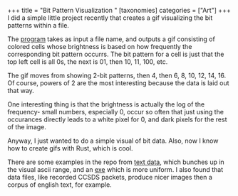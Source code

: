 +++
title = "Bit Pattern Visualization "
[taxonomies]
categories = ["Art"]
+++
I did a simple little project recently that creates a gif visualizing the bit patterns within a file.

The [program](https://github.com/nsmryan/Bit-Patterns) takes as input a file name, and outputs a gif consisting
of colored cells whose brightness is based on how frequently the corresponding bit pattern occurrs. The bit pattern for
a cell is just that the top left cell is all 0s, the next is 01, then 10, 11, 100, etc.

The gif moves from showing 2-bit patterns, then 4, then 6, 8, 10, 12, 14, 16. Of course, powers of 2 are the most interesting
because the data is laid out that way.


One interesting thing is that the brightness is actually the log of the frequency- small numbers, especially 0, occur so
often that just using the occurances directly leads to a white pixel for 0, and dark pixels for the rest of the image.


Anyway, I just wanted to do a simple visual of bit data. Also, now I know how to create gifs with Rust, which is cool.


There are some examples in the repo from [text data](https://github.com/nsmryan/Bit-Patterns/blob/master/results/main.rs.gif),
which bunches up in the visual ascii range, and an [exe](https://github.com/nsmryan/Bit-Patterns/blob/master/results/git_pattern.gif)
which is more uniform. I also found that data files, like recorded CCSDS packets, produce nicer images then a corpus of english text, for example.
